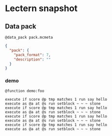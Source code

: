 # Lectern snapshot

## Data pack
`@data_pack pack.mcmeta`

```json
{
  "pack": {
    "pack_format": 7,
    "description": ""
  }
}
```

### demo
`@function demo:foo`

```mcfunction
execute if score @p tmp matches 1 run say hello
execute as @a at @s run setblock ~ ~ ~ stone
execute if score @p tmp matches 1 run say hello
execute as @a at @s run setblock ~ ~ ~ stone
execute if score @p tmp matches 1 run say hello
execute as @a at @s run setblock ~ ~ ~ stone
execute if score @p tmp matches 1 run say hello
execute as @a at @s run setblock ~ ~ ~ stone
```

